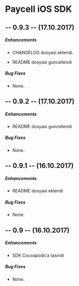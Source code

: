 Paycell iOS SDK
===============

## -- 0.9.3 -- (17.10.2017)

##### Enhancements

* CHANGELOG dosyasi eklendi.
  
* README dosyasi guncellendi  

##### Bug Fixes

* None.  

## -- 0.9.2 -- (17.10.2017)

##### Enhancements

* README dosyasi guncellendi  

##### Bug Fixes

* None.  

## -- 0.9.1 -- (16.10.2017)

##### Enhancements

* README dosyasi eklendi 

##### Bug Fixes

* None.  

## -- 0.9 -- (16.10.2017)

##### Enhancements

* SDK Cocoapods'a tasindi

##### Bug Fixes

* None.  
